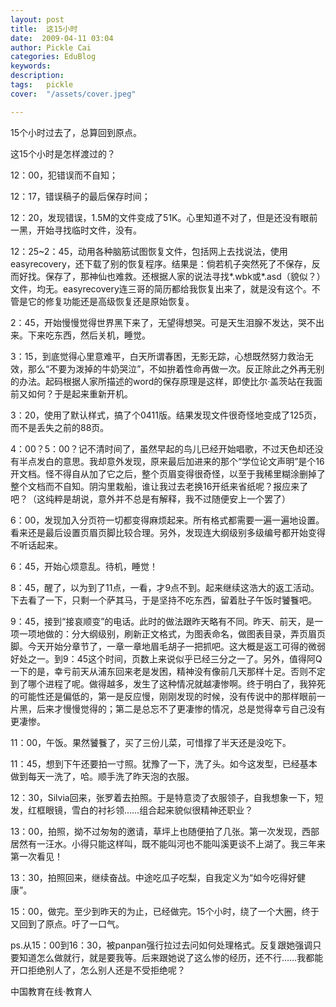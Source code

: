 ```yaml
---
layout: post  
title:  这15小时  
date:  2009-04-11 03:04  
author: Pickle Cai  
categories: EduBlog  
keywords: 
description:   
tags:	pickle   
cover:  "/assets/cover.jpeg"  

---  
```

    
15个小时过去了，总算回到原点。



这15个小时是怎样渡过的？



12：00，犯错误而不自知；



12：17，错误稿子的最后保存时间；



12：20，发现错误，1.5M的文件变成了51K。心里知道不对了，但是还没有眼前一黑，开始寻找临时文件，没有。



12：25~2：45，动用各种脑筋试图恢复文件，包括网上去找说法，使用easyrecovery，还下载了别的恢复程序。结果是：倘若机子突然死了不保存，反而好找。保存了，那神仙也难救。还根据人家的说法寻找*.wbk或*.asd（貌似？）文件，均无。easyrecovery连三哥的简历都给我恢复出来了，就是没有这个。不管是它的修复功能还是高级恢复还是原始恢复。



2：45，开始慢慢觉得世界黑下来了，无望得想哭。可是天生泪腺不发达，哭不出来。下来吃东西，然后关机，睡觉。



3：15，到底觉得心里意难平，白天所谓春困，无影无踪，心想既然努力救治无效，那么“不要为泼掉的牛奶哭泣”，不如拚着性命再做一次。反正除此之外再无别的办法。起码根据人家所描述的word的保存原理是这样，即使比尔·盖茨站在我面前又如何？于是起来重新开机。



3：20，使用了默认样式，搞了个0411版。结果发现文件很奇怪地变成了125页，而不是丢失之前的88页。



4：00？5：00？记不清时间了，虽然早起的鸟儿已经开始唱歌，不过天色却还没有半点发白的意思。我却意外发现，原来最后加进来的那个“学位论文声明”是个16开文档。怪不得自从加了它之后，整个页眉变得很奇怪，以至于我稀里糊涂删掉了整个文档而不自知。阴沟里栽船，谁让我过去老换16开纸来省纸呢？报应来了吧？（这纯粹是胡说，意外并不总是有解释，我不过随便安上一个罢了）



6：00，发现加入分页符一切都变得麻烦起来。所有格式都需要一遍一遍地设置。看来还是最后设置页眉页脚比较合理。另外，发现连大纲级别多级编号都开始变得不听话起来。



6：45，开始心烦意乱。待机，睡觉！



8：45，醒了，以为到了11点，一看，才9点不到。起来继续这浩大的返工活动。下去看了一下，只剩一个萨其马，于是坚持不吃东西，留着肚子午饭时饕餮吧。



9：45，接到“接哀顺变”的电话。此时的做法跟昨天略有不同。昨天、前天，是一项一项地做的：分大纲级别，刷新正文格式，为图表命名，做图表目录，弄页眉页脚。今天开始分章节了，一章一章地眉毛胡子一把抓吧。这大概是返工可得的微弱好处之一。到9：45这个时间，页数上来说似乎已经三分之一了。另外，值得阿Q一下的是，幸亏前天从浦东回来老是发困，精神没有像前几天那样十足。否则不定到了哪个进程了呢。做得越多，发生了这种情况就越凄惨啊。终于明白了，我猝死的可能性还是偏低的，第一是反应慢，刚刚发现的时候，没有传说中的那样眼前一片黑，后来才慢慢觉得的；第二是总忘不了更凄惨的情况，总是觉得幸亏自己没有更凄惨。



11：00，午饭。果然饕餮了，买了三份儿菜，可惜撑了半天还是没吃下。



11：45，想到下午还要拍一寸照。犹豫了一下，洗了头。如今这发型，已经基本做到每天一洗了，哈。顺手洗了昨天泡的衣服。



12：30，Silvia回来，张罗着去拍照。于是特意烫了衣服领子，自我想象一下，短发，红框眼镜，雪白的衬衫领……组合起来貌似很精神还职业？



13：00，拍照，拗不过匆匆的邀请，草坪上也随便拍了几张。第一次发现，西部居然有一汪水。小得只能这样叫，既不能叫河也不能叫溪更谈不上湖了。我三年来第一次看见！



13：30，拍照回来，继续奋战。中途吃瓜子吃梨，自我定义为“如今吃得好健康”。



15：00，做完。至少到昨天的为止，已经做完。15个小时，绕了一个大圈，终于又回到了原点。吁了一口气。



 



ps.从15：00到16：30，被panpan强行拉过去问如何处理格式。反复跟她强调只要知道怎么做就行，就是要我等。后来跟她说了这么惨的经历，还不行……我都能开口拒绝别人了，怎么别人还是不受拒绝呢？



		    
 中国教育在线·教育人

